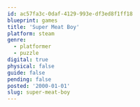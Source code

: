 ```yaml
---
id: ac57fa3c-0daf-4129-993e-df3ed8f1ff18
blueprint: games
title: 'Super Meat Boy'
platform: steam
genre:
  - platformer
  - puzzle
digital: true
physical: false
guide: false
pending: false
posted: '2000-01-01'
slug: super-meat-boy
---
```

